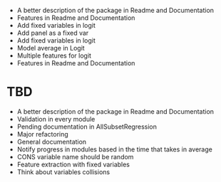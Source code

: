  - A better description of the package in Readme and Documentation
 - Features in Readme and Documentation
 - Add fixed variables in logit
 - Add panel as a fixed var
 - Add fixed variables in logit
 - Model average in Logit
 - Multiple features for logit
 - Features in Readme and Documentation
 
# TBD
 - A better description of the package in Readme and Documentation
 - Validation in every module
 - Pending documentation in AllSubsetRegression
 - Major refactoring
 - General documentation
 - Notify progress in modules based in the time that takes in average
 - CONS variable name should be random
 - Feature extraction with fixed variables
 - Think about variables collisions
